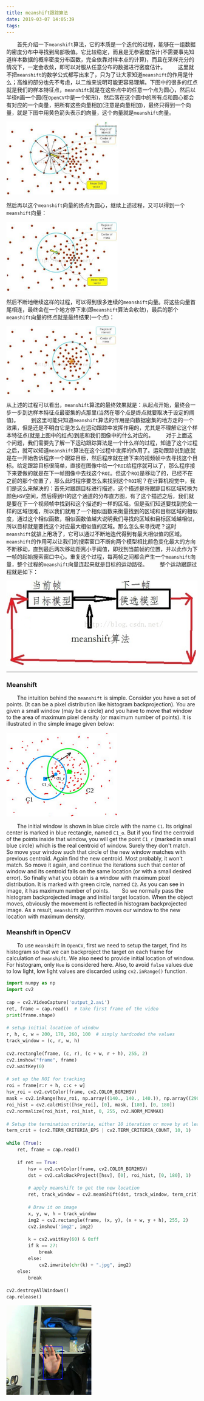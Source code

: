 ```yaml
---
title: meanshift跟踪算法
date: 2019-03-07 14:05:39
tags:
---
```

&emsp;&emsp;首先介绍一下`meanshift`算法，它的本质是一个迭代的过程，能够在一组数据的密度分布中寻找到局部极值。它比较稳定，而且是无参密度估计(不需要事先知道样本数据的概率密度分布函数，完全依靠对样本点的计算)，而且在采样充分的情况下，一定会收敛，即可以对服从任意分布的数据进行密度估计。
&emsp;&emsp;这里就不把`meanshift`的数学公式都写出来了，只为了让大家知道`meanshift`的作用是什么；高维的部分也先不考虑，以二维来说明可能更容易理解。下图中的很多的红点就是我们的样本特征点，`meanshift`就是在这些点中的任意一个点为圆心，然后以半径`R`画一个圆(在`OpenCV`中是一个矩形)，然后落在这个圆中的所有点和圆心都会有对应的一个向量，把所有这些向量相加(注意是向量相加)，最终只得到一个向量，就是下图中用黄色箭头表示的向量，这个向量就是`meanshift`向量。

<img src="./meanshift跟踪算法/1.png" height="193" width="295">

然后再以这个`meanshift`向量的终点为圆心，继续上述过程，又可以得到一个`meanshift`向量：

<img src="./meanshift跟踪算法/2.png" height="184" width="293">

然后不断地继续这样的过程，可以得到很多连续的`meanshift`向量。将这些向量首尾相连，最终会在一个地方停下来(即`meanshift`算法会收敛)，最后的那个`meanshift`向量的终点就是最终结果(一个点)：

<img src="./meanshift跟踪算法/3.png" height="180" width="290">

从上述的过程可以看出，`meanshift`算法的最终效果就是：从起点开始，最终会一步一步到达样本特征点最密集的点那里(当然在哪个点是终点就要取决于设定的阈值)。
&emsp;&emsp;到这里可能只知道`meanshift`算法的作用是向数据密集的地方走的一个效果，但是还是不明白它是怎么在运动跟踪中发挥作用的，尤其是不理解它这个样本特征点(就是上图中的红点)到底和我们图像中的什么对应的。
&emsp;&emsp;对于上面这个问题，我们需要先了解一下运动跟踪算法是一个什么样的过程，知道了这个过程之后，就可以知道`meanshift`算法在这个过程中发挥的作用了。运动跟踪说到底就是在一开始告诉程序一个跟踪目标，然后程序就在接下来的视频帧中去寻找这个目标。给定跟踪目标很简单，直接在图像中给一个`ROI`给程序就可以了，那么程序接下来要做的就是在下一帧图像中去找这个`ROI`。但这个`ROI`是移动了的，已经不在之前的那个位置了，那么此时程序要怎么来找到这个`ROI`呢？在计算机视觉中，我们是这么来解决的：首先对跟踪目标进行描述，这个描述是将跟踪目标区域转换为颜色`HSV`空间，然后得到H的这个通道的分布直方图，有了这个描述之后，我们就是要在下一个视频帧中找到和这个描述的一样的区域。但是我们知道要找到完全一样的区域很难，所以我们就用了一个相似函数来衡量找到的区域和目标区域的相似度，通过这个相似函数，相似函数值越大说明我们寻找的区域和目标区域越相似，所以目标就是要找这个对应最大相似值的区域。那么怎么来寻找呢？这时`meanshift`就排上用场了，它可以通过不断地迭代得到有最大相似值的区域。`meanshift`的作用可以让我们的搜索窗口不断向两个模型相比颜色变化最大的方向不断移动，直到最后两次移动距离小于阈值，即找到当前帧的位置，并以此作为下一帧的起始搜索窗口中心。重复这个过程，每两帧之间都会产生一个`meanshift`向量，整个过程的`meanshift`向量连起来就是目标的运动路径。
&emsp;&emsp;整个运动跟踪过程就是如下：

<img src="./meanshift跟踪算法/4.png">

---

### Meanshift

&emsp;&emsp;The intuition behind the `meanshift` is simple. Consider you have a set of points. (It can be a pixel distribution like histogram backprojection). You are given a small window (may be a circle) and you have to move that window to the area of maximum pixel density (or maximum number of points). It is illustrated in the simple image given below:

<img src="./meanshift跟踪算法/5.png" height="222" width="296">

&emsp;&emsp;The initial window is shown in blue circle with the name `C1`. Its original center is marked in blue rectangle, named `C1_o`. But if you find the centroid of the points inside that window, you will get the point `C1_r` (marked in small blue circle) which is the real centroid of window. Surely they don't match. So move your window such that circle of the new window matches with previous centroid. Again find the new centroid. Most probably, it won't match. So move it again, and continue the iterations such that center of window and its centroid falls on the same location (or with a small desired error). So finally what you obtain is a window with maximum pixel distribution. It is marked with green circle, named `C2`. As you can see in image, it has maximum number of points.
&emsp;&emsp;So we normally pass the histogram backprojected image and initial target location. When the object moves, obviously the movement is reflected in histogram backprojected image. As a result, `meanshift` algorithm moves our window to the new location with maximum density.

### Meanshift in OpenCV

&emsp;&emsp;To use `meanshift` in `OpenCV`, first we need to setup the target, find its histogram so that we can backproject the target on each frame for calculation of `meanshift`. We also need to provide initial location of window. For histogram, only `Hue` is considered here. Also, to avoid `false` values due to low light, low light values are discarded using `cv2.inRange()` function.

``` python
import numpy as np
import cv2
​
cap = cv2.VideoCapture('output_2.avi')
ret, frame = cap.read()  # take first frame of the video
print(frame.shape)
​
# setup initial location of window
r, h, c, w = 200, 170, 260, 100  # simply hardcoded the values
track_window = (c, r, w, h)
​
cv2.rectangle(frame, (c, r), (c + w, r + h), 255, 2)
cv2.imshow("frame", frame)
cv2.waitKey(0)
​
# set up the ROI for tracking
roi = frame[r:r + h, c:c + w]
hsv_roi = cv2.cvtColor(frame, cv2.COLOR_BGR2HSV)
mask = cv2.inRange(hsv_roi, np.array((140., 140., 140.)), np.array((290., 290., 290.)))
roi_hist = cv2.calcHist([hsv_roi], [0], mask, [180], [0, 180])
cv2.normalize(roi_hist, roi_hist, 0, 255, cv2.NORM_MINMAX)
​
# Setup the termination criteria, either 10 iteration or move by at least 1 pt
term_crit = (cv2.TERM_CRITERIA_EPS | cv2.TERM_CRITERIA_COUNT, 10, 1)
​
while (True):
    ret, frame = cap.read()
​
    if ret == True:
        hsv = cv2.cvtColor(frame, cv2.COLOR_BGR2HSV)
        dst = cv2.calcBackProject([hsv], [0], roi_hist, [0, 180], 1)
​
        # apply meanshift to get the new location
        ret, track_window = cv2.meanShift(dst, track_window, term_crit)
​
        # Draw it on image
        x, y, w, h = track_window
        img2 = cv2.rectangle(frame, (x, y), (x + w, y + h), 255, 2)
        cv2.imshow('img2', img2)
​
        k = cv2.waitKey(60) & 0xff
        if k == 27:
            break
        else:
            cv2.imwrite(chr(k) + ".jpg", img2)
    else:
        break
​
cv2.destroyAllWindows()
cap.release()
```

<img src="./meanshift跟踪算法/6.png" height="236" width="224">